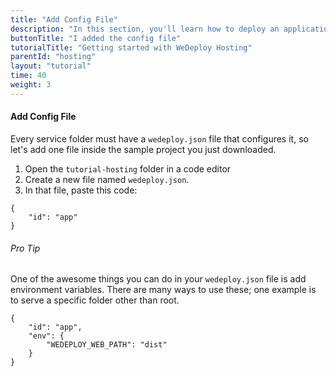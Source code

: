 ```yaml
---
title: "Add Config File"
description: "In this section, you'll learn how to deploy an application using WeDeploy Hosting."
buttonTitle: "I added the config file"
tutorialTitle: "Getting started with WeDeploy Hosting"
parentId: "hosting"
layout: "tutorial"
time: 40
weight: 3
---
```


#### Add Config File

Every service folder must have a `wedeploy.json` file that configures it, so let's add one file inside the sample project you just downloaded.

1. Open the `tutorial-hosting` folder in a code editor
2. Create a new file named `wedeploy.json`.
3. In that file, paste this code:

```application/json
{
	"id": "app"
}
```

<aside>

###### <span class="icon-16-star"></span> Pro Tip

One of the awesome things you can do in your `wedeploy.json` file is add environment variables. There are many ways to use these; one example is to serve a specific folder other than root.

```application/json
{
	"id": "app",
	"env": {
		"WEDEPLOY_WEB_PATH": "dist"
	}
}
```

</aside>
